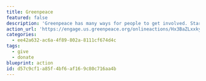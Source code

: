 ```yaml
---
title: Greenpeace
featured: false
description: 'Greenpeace has many ways for people to get involved. Start small by launching and participating in campaigns and petitions, or go further and discover or create events. Play an active role in achieving a green and peaceful future!'
action_url: 'https://engage.us.greenpeace.org/onlineactions/Hx3BaZLxxkyUUo2Jfzsk7w2'
categories:
  - ee42a632-ac6a-4f89-802a-8111cf674d4c
tags:
  - give
  - donate
blueprint: action
id: d57c9cf1-a85f-4bf6-af16-9c80c716aa4b
---
```

